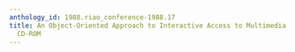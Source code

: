 ```yaml
---
anthology_id: 1988.riao_conference-1988.17
title: An Object-Oriented Approach to Interactive Access to Multimedia Databases on
  CD-ROM
---
```

